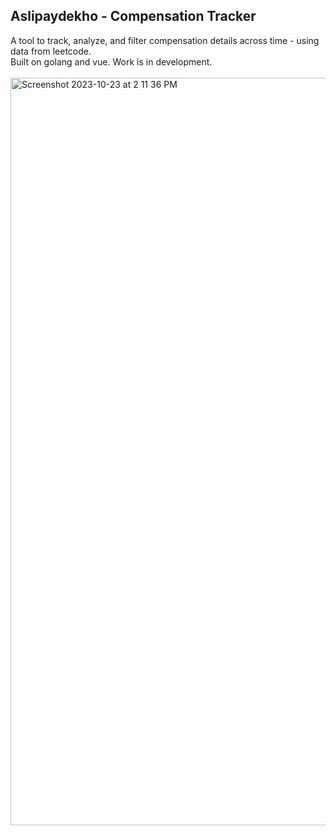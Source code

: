 ## Aslipaydekho - Compensation Tracker

A tool to track, analyze, and filter compensation details across time - using data from leetcode.\
Built on golang and vue. Work is in development.\
\
<img width="1196" alt="Screenshot 2023-10-23 at 2 11 36 PM" src="https://i.imgur.com/3DmvQ4N.png">
